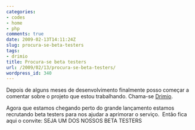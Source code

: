 ```yaml
---
categories:
- codes
- home
- php
comments: true
date: 2009-02-13T14:11:24Z
slug: procura-se-beta-testers
tags:
- drimio
title: Procura-se beta testers
url: /2009/02/13/procura-se-beta-testers/
wordpress_id: 340
---
```


Depois de alguns meses de desenvolvimento finalmente posso começar a comentar sobre o projeto que estou trabalhando. Chama-se [Drimio](http://blog.drimio.com/2008/12/mas-quem-e-a-drimio/).

Agora que estamos chegando perto do grande lançamento estamos recrutando beta testers para nos ajudar a aprimorar o serviço.  Então fica aqui o convite: SEJA UM DOS NOSSOS BETA TESTERS
